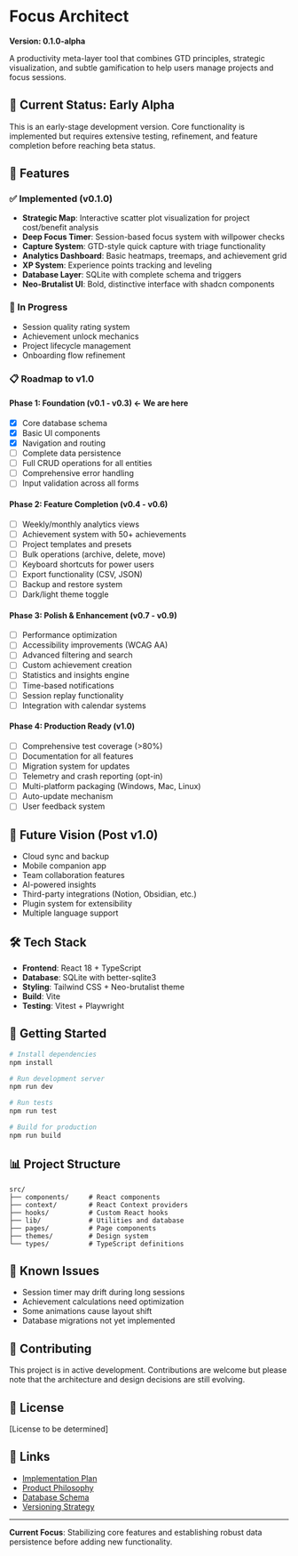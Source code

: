 # Focus Architect

**Version: 0.1.0-alpha**

A productivity meta-layer tool that combines GTD principles, strategic visualization, and subtle gamification to help users manage projects and focus sessions.

## 🎯 Current Status: Early Alpha

This is an early-stage development version. Core functionality is implemented but requires extensive testing, refinement, and feature completion before reaching beta status.

## 🚀 Features

### ✅ Implemented (v0.1.0)
- **Strategic Map**: Interactive scatter plot visualization for project cost/benefit analysis
- **Deep Focus Timer**: Session-based focus system with willpower checks
- **Capture System**: GTD-style quick capture with triage functionality
- **Analytics Dashboard**: Basic heatmaps, treemaps, and achievement grid
- **XP System**: Experience points tracking and leveling
- **Database Layer**: SQLite with complete schema and triggers
- **Neo-Brutalist UI**: Bold, distinctive interface with shadcn components

### 🚧 In Progress
- Session quality rating system
- Achievement unlock mechanics
- Project lifecycle management
- Onboarding flow refinement

### 📋 Roadmap to v1.0

#### Phase 1: Foundation (v0.1 - v0.3) **← We are here**
- [x] Core database schema
- [x] Basic UI components
- [x] Navigation and routing
- [ ] Complete data persistence
- [ ] Full CRUD operations for all entities
- [ ] Comprehensive error handling
- [ ] Input validation across all forms

#### Phase 2: Feature Completion (v0.4 - v0.6)
- [ ] Weekly/monthly analytics views
- [ ] Achievement system with 50+ achievements
- [ ] Project templates and presets
- [ ] Bulk operations (archive, delete, move)
- [ ] Keyboard shortcuts for power users
- [ ] Export functionality (CSV, JSON)
- [ ] Backup and restore system
- [ ] Dark/light theme toggle

#### Phase 3: Polish & Enhancement (v0.7 - v0.9)
- [ ] Performance optimization
- [ ] Accessibility improvements (WCAG AA)
- [ ] Advanced filtering and search
- [ ] Custom achievement creation
- [ ] Statistics and insights engine
- [ ] Time-based notifications
- [ ] Session replay functionality
- [ ] Integration with calendar systems

#### Phase 4: Production Ready (v1.0)
- [ ] Comprehensive test coverage (>80%)
- [ ] Documentation for all features
- [ ] Migration system for updates
- [ ] Telemetry and crash reporting (opt-in)
- [ ] Multi-platform packaging (Windows, Mac, Linux)
- [ ] Auto-update mechanism
- [ ] User feedback system

## 🔮 Future Vision (Post v1.0)
- Cloud sync and backup
- Mobile companion app
- Team collaboration features
- AI-powered insights
- Third-party integrations (Notion, Obsidian, etc.)
- Plugin system for extensibility
- Multiple language support

## 🛠️ Tech Stack
- **Frontend**: React 18 + TypeScript
- **Database**: SQLite with better-sqlite3
- **Styling**: Tailwind CSS + Neo-brutalist theme
- **Build**: Vite
- **Testing**: Vitest + Playwright

## 🏃 Getting Started

```bash
# Install dependencies
npm install

# Run development server
npm run dev

# Run tests
npm run test

# Build for production
npm run build
```

## 📊 Project Structure
```
src/
├── components/     # React components
├── context/        # React Context providers
├── hooks/          # Custom React hooks
├── lib/            # Utilities and database
├── pages/          # Page components
├── themes/         # Design system
└── types/          # TypeScript definitions
```

## 🐛 Known Issues
- Session timer may drift during long sessions
- Achievement calculations need optimization
- Some animations cause layout shift
- Database migrations not yet implemented

## 🤝 Contributing
This project is in active development. Contributions are welcome but please note that the architecture and design decisions are still evolving.

## 📝 License
[License to be determined]

## 🔗 Links
- [Implementation Plan](docs/implementation-plan.md)
- [Product Philosophy](docs/product-philosophy.md)
- [Database Schema](docs/schema-complete.sql)
- [Versioning Strategy](docs/versioning-strategy.md)

---

**Current Focus**: Stabilizing core features and establishing robust data persistence before adding new functionality.